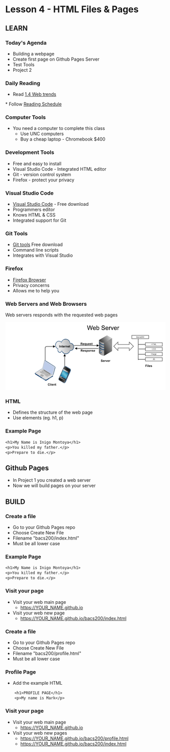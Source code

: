 # Lesson 4 - HTML Files & Pages

## LEARN

### Today's Agenda
* Building a webpage
* Create first page on Github Pages Server
* Test Tools
* Project 2


### Daily Reading

* Read <a target="_blank" 
href="https://learn.zybooks.com/zybook/UNCOBACS200SeamanFall2021/chapter/1/section/4">
1.4 Web trends
</a>
* Follow <a target="_blank" href="/course/bacs200/docs/ZybooksReading">Reading Schedule</a>
 

### Computer Tools
* You need a computer to complete this class
    * Use UNC computers
    * Buy a cheap laptop - Chromebook $400


### Development Tools
* Free and easy to install
* Visual Studio Code - Integrated HTML editor
* Git - version control system
* Firefox - protect your privacy


### Visual Studio Code
* [Visual Studio Code](https://code.visualstudio.com/) - Free download 
* Programmers editor
* Knows HTML & CSS
* Integrated support for Git


### Git Tools
* [Git tools](https://git-scm.com/) Free download
* Command line scripts
* Integrates with Visual Studio


### Firefox
* [Firefox Browser](https://www.mozilla.org/en-US/firefox/new/) 
* Privacy concerns
* Allows me to help you 


### Web Servers and Web Browsers
Web servers responds with the requested web pages

![](img/WebServer.png)


### HTML
* Defines the structure of the web page
* Use elements (eg.  h1, p)


### Example Page

    <h1>My Name is Inigo Montoya</h1>
    <p>You killed my father.</p>
    <p>Prepare to die.</p>


## Github Pages
* In Project 1 you created a web server
* Now we will build pages on your server



## BUILD


### Create a file
* Go to your Github Pages repo
* Choose Create New File
* Filename "bacs200/index.html"
* Must be all lower case


### Example Page

    <h1>My Name is Inigo Montoya</h1>
    <p>You killed my father.</p>
    <p>Prepare to die.</p>


### Visit your page
* Visit your web main page
    * https://YOUR_NAME.github.io
* Visit your web new page
    * https://YOUR_NAME.github.io/bacs200/index.html



### Create a file
* Go to your Github Pages repo
* Choose Create New File
* Filename "bacs200/profile.html"
* Must be all lower case


### Profile Page
* Add the example HTML

```
    <h1>PROFILE PAGE</h1>
    <p>My name is Mark</p>
```  


### Visit your page
* Visit your web main page
    * https://YOUR_NAME.github.io
* Visit your web new pages
    * https://YOUR_NAME.github.io/bacs200/profile.html
    * https://YOUR_NAME.github.io/bacs200/index.html


